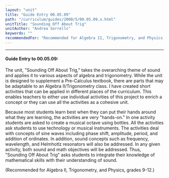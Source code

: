 ```yaml
---
layout: "unit"
title: "Guide Entry 00.05.09"
path: "/curriculum/guides/2000/5/00.05.09.x.html"
unitTitle: "Sounding Off About Trig"
unitAuthor: "Andrea Sorrells"
keywords: ""
recommendedFor: "Recommended for Algebra II, Trigonometry, and Physics, grades 9-12."
---
```

<body>
<hr/>
<h4>
Guide Entry to 00.05.09:
</h4>
The unit, "Sounding Off About Trig," takes the overarching theme of sound and applies it to various aspects of algebra and trigonometry.  While the unit is designed to supplement a Pre-Calculus textbook, there are parts that may be adaptable to an Algebra II/Trigonometry class.  I have created short activities that can be applied in different places of the curriculum.  This enables teachers to either use individual activities of this project to enrich a concept or they can use all the activities as a cohesive unit.
<p>
Because most students learn best when they can put their hands around what they are learning, the activities are very "hands-on." In one activity students are asked to create a musical octave using bottles.  All the activities ask students to use technology or musical instruments. The activities deal with concepts of sine waves including phase shift, amplitude, period, and addition of ordinates.  In addition, sound concepts such as frequency, wavelength, and Helmhotlz resonators will also be addressed.  In any given activity, both sound and math objectives will be addressed.  Thus, "Sounding Off About Trig" asks students to integrate their knowledge of mathematical skills with their understanding of sound.
</p>
<p>
(Recommended for Algebra II, Trigonometry, and Physics, grades 9-12.)
</p>
</body>
